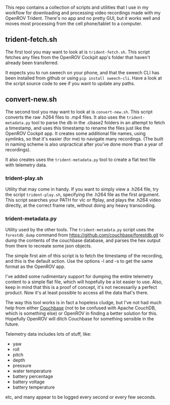 This repo contains a collection of scripts and utilities that I use in
my workflow for downloading and processing video recordings made with
my OpenROV Trident. There's no app and no pretty GUI, but it works
well and moves most processing from the cell phone/tablet to a computer.

## trident-fetch.sh

The first tool you may want to look at is `trident-fetch.sh`. This
script fetches any files from the OpenROV Cockpit app's folder that
haven't already been transferred. 

It expects you to run sweech on your phone, and that the sweech CLI has
been installed from github or using `pip install sweech-cli`. Have a
look at the script source code to see if you want to update any paths.

## convert-new.sh

The second tool you may want to look at is `convert-new.sh`. This 
script converts the raw .h264 files to .mp4 files. It also uses the `trident-metadata.py` tool to parse the db
in the .cbase2 folders in an attempt to fetch a timestamp, and uses this
timestamp to rename the files just like the OpenROV Cockpit app. It 
creates some additional file names, using symlinks, so that it's easier
(for me) to navigate many recordings. (The built in naming scheme is
also unpractical after you've done more than a year of recordings).

It also creates uses the `trident-metadata.py` tool to create a flat text file with telemetry data.

### trident-play.sh

Utility that may come in handy.
If you want to simply view a .h264 file, try the script
`trident-play.sh`, specifying the .h264 file as the first argument. This
script searches your PATH for vlc or ffplay, and plays the .h264 video
directly, at the correct frame rate, without doing any heavy
transcoding.

### trident-metadata.py

Utility used by the other tools.
The `trident-metadata.py` script uses the `forestdb_dump` command
from https://github.com/couchbase/forestdb.git to dump the contents
of the couchbase database, and parses the hex output from there to
recreate some json objects.

The simple first aim of this script is to fetch the timestamp of the
recording, and this is the default action. Use the options -l and -s 
to get the same format as the OpenROV app.

I've added some rudimentary support for dumping the entire telemetry
content to a simple flat file, which will hopefully be a lot easier to
use. Also, keep in mind that this is a proof of concept, it's not 
necessarily a perfect product. Now it's at least possible to access 
all the data that's there.

The way this tool works is in fact a 
hopeless cludge, but I've not had much help from either 
[Couchbase](https://forums.couchbase.com/t/export-or-query-data-from-cblite2-database/17066)
(not to be confused with Apache CouchDB, which is something
else) or OpenROV in finding a better solution for this. Hopefully
OpenROV will ditch Couchbase for something sensible in the future.

Telemetry data includes lots of stuff, like:

* yaw
* roll
* pitch
* depth
* pressure
* water temperature
* battery percentage
* battery voltage
* battery temperature

etc, and many appear to be logged every second or every few seconds.

